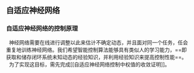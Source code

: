 ## 自适应神经网络
### 自适应神经网络的控制原理

&#160;&#160;神经网络需要在线进行调整以此来估计不确定动态，并且面对同一个任务，任会重复地训练神经网络。我们希望智能控制算法能够具有类似人的学习能力，==即获取和储存闭环系统未知动态的经验知识，并利用经验知识来提高控制性能==。
&#160;&#160;为了实现这目标，需先完成[[自适应神经网络控制中权值的收敛证明]]。

